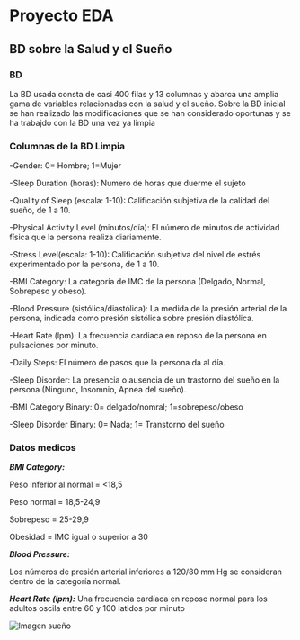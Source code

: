 # Proyecto EDA
## BD sobre la Salud y el Sueño

### BD
La BD usada consta de casi 400 filas y 13 columnas y abarca una amplia gama de variables relacionadas con la salud y el sueño.
Sobre la BD inicial se han realizado las modificaciones  que se han considerado oportunas y se ha trabajdo con la BD una vez ya limpia

### Columnas de la BD Limpia
-Gender: 0= Hombre; 1=Mujer

-Sleep Duration (horas): Numero de horas que duerme el sujeto

-Quality of Sleep (escala: 1-10): Calificación subjetiva de la calidad del sueño, de 1 a 10.

-Physical Activity Level (minutos/día): El número de minutos de actividad física que la persona realiza  diariamente.

-Stress Level(escala: 1-10): Calificación subjetiva del nivel de estrés experimentado por la persona, de 1 a 10.

-BMI Category: La categoría de IMC de la persona (Delgado, Normal, Sobrepeso y obeso).

-Blood Pressure (sistólica/diastólica): La medida de la presión arterial de la persona, indicada como presión sistólica sobre presión diastólica.

-Heart Rate (lpm): La frecuencia cardiaca en reposo de la persona en pulsaciones por minuto.

-Daily Steps: El número de pasos que la persona da al día.

-Sleep Disorder: La presencia o ausencia de un trastorno del sueño en la persona (Ninguno, Insomnio, Apnea del sueño).

-BMI Category Binary: 0= delgado/nomral; 1=sobrepeso/obeso

-Sleep Disorder Binary: 0= Nada; 1= Transtorno del sueño


### Datos medicos 
***BMI Category:***

Peso inferior al normal = <18,5

Peso normal = 18,5-24,9

Sobrepeso = 25-29,9

Obesidad = IMC igual o superior a 30 

***Blood Pressure:***

Los números de presión arterial inferiores a 120/80 mm Hg se consideran dentro de la categoría normal. 

***Heart Rate (lpm):***
Una frecuencia cardíaca en reposo normal para los adultos oscila entre 60 y 100 latidos por minuto

![Imagen sueño](Imagen.jpg)




